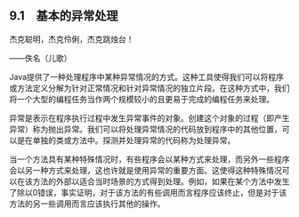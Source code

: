    

## 9.1　基本的异常处理

杰克聪明，杰克伶俐，杰克跳烛台！

——佚名（儿歌）

Java提供了一种处理程序中某种异常情况的方式。这种工具使得我们可以将程序或方法定义分解为针对正常情况和针对异常情况的独立片段。在这种方式中，我们将一个大型的编程任务当作两个规模较小的且更易于完成的编程任务来处理。

异常是表示在程序执行过程中发生异常事件的对象。创建这个对象的过程（即产生异常）称为抛出异常。我们可以将处理异常情况的代码放到程序中的其他位置，可以是在单独的类或方法中。探测并处理异常的代码称为处理异常。

当一个方法具有某种特殊情况时，有些程序会以某种方式来处理，而另外一些程序会以另一种方式来处理，这也许就是使用异常的重要方面。这使得这种特殊情况可以在该方法的外部以适合当时场景的方式得到处理。例如，如果在某个方法中发生了除以0错误，事实证明，对于该方法的有些调用而言程序应该终止，但是对于该方法的另一些调用而言应该执行其他的操作。